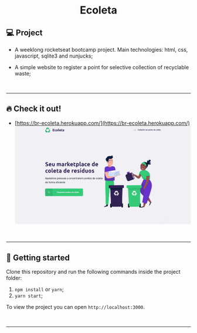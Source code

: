 <h1 align="center">
  Ecoleta
</h1>

## 💻 Project

- A weeklong rocketseat bootcamp project. Main technologies: html, css, javascript, sqlite3 and nunjucks;

- A simple website to register a point for selective collection of recyclable waste;

<p>&nbsp;&nbsp;</p>

---

## 🔥 Check it out!

- [https://br-ecoleta.herokuapp.com/](https://br-ecoleta.herokuapp.com/)
  ![Github repository storage](public/assets/images/ecoleta-gif.gif)

<p>&nbsp;&nbsp;</p>

---

## 🚀 Getting started

Clone this repository and run the following commands inside the project folder:

1. `npm install` or `yarn`;
2. `yarn start`;

To view the project you can open `http://localhost:3000`.

<p>&nbsp;&nbsp;</p>

---
